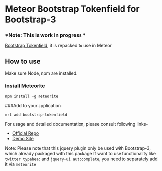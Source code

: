 
# Meteor Bootstrap Tokenfield for Bootstrap-3
### *Note: This is work in progress *


[Bootstrap Tokenfield](https://github.com/sliptree/bootstrap-tokenfield), it is repacked to use in Meteor

## How to use 
Make sure Node, npm are installed.

### Install Meteorite

`npm install -g meteorite` 


###Add to your application

`mrt add bootstrap-tokenfield`


For usage and detailed documentation, please consult following links-


- [Official Repo](https://github.com/sliptree/bootstrap-tokenfield)
- [Demo Site](http://sliptree.github.io/bootstrap-tokenfield)


Note: Please note that this jquery plugin only be used with Bootstrap-3, which already packaged with this package
If want to use functionality like `twitter typahead` and `jquery-ui autocomplete`, you need to separately add it via `meteorite`